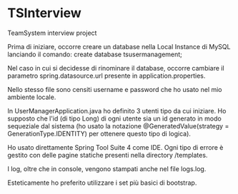 # TSInterview
TeamSystem interview project

Prima di iniziare, occorre creare un database nella Local Instance di MySQL lanciando il comando: create database tsusermanagement;

Nel caso in cui si decidesse di rinominare il database, occorre cambiare il parametro spring.datasource.url presente in application.properties.

Nello stesso file sono censiti username e password che ho usato nel mio ambiente locale.

In UserManagerApplication.java ho definito 3 utenti tipo da cui iniziare. Ho supposto che l'id (di tipo Long) di ogni utente sia un id generato in modo sequeziale dal sistema (ho usato la notazione @GeneratedValue(strategy = GenerationType.IDENTITY) per ottenere questo tipo di logica).

Ho usato direttamente Spring Tool Suite 4 come IDE.
Ogni tipo di errore è gestito con delle pagine statiche presenti nella directory /templates.

I log, oltre che in console, vengono stampati anche nel file logs.log.

Esteticamente ho preferito utilizzare i set più basici di bootstrap.
